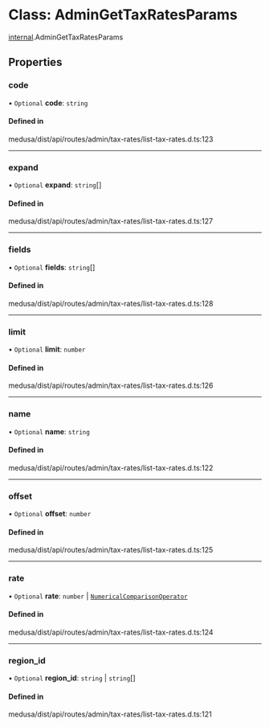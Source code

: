# Class: AdminGetTaxRatesParams

[internal](../modules/internal-27.md).AdminGetTaxRatesParams

## Properties

### code

• `Optional` **code**: `string`

#### Defined in

medusa/dist/api/routes/admin/tax-rates/list-tax-rates.d.ts:123

___

### expand

• `Optional` **expand**: `string`[]

#### Defined in

medusa/dist/api/routes/admin/tax-rates/list-tax-rates.d.ts:127

___

### fields

• `Optional` **fields**: `string`[]

#### Defined in

medusa/dist/api/routes/admin/tax-rates/list-tax-rates.d.ts:128

___

### limit

• `Optional` **limit**: `number`

#### Defined in

medusa/dist/api/routes/admin/tax-rates/list-tax-rates.d.ts:126

___

### name

• `Optional` **name**: `string`

#### Defined in

medusa/dist/api/routes/admin/tax-rates/list-tax-rates.d.ts:122

___

### offset

• `Optional` **offset**: `number`

#### Defined in

medusa/dist/api/routes/admin/tax-rates/list-tax-rates.d.ts:125

___

### rate

• `Optional` **rate**: `number` \| [`NumericalComparisonOperator`](internal-27.NumericalComparisonOperator.md)

#### Defined in

medusa/dist/api/routes/admin/tax-rates/list-tax-rates.d.ts:124

___

### region\_id

• `Optional` **region\_id**: `string` \| `string`[]

#### Defined in

medusa/dist/api/routes/admin/tax-rates/list-tax-rates.d.ts:121
